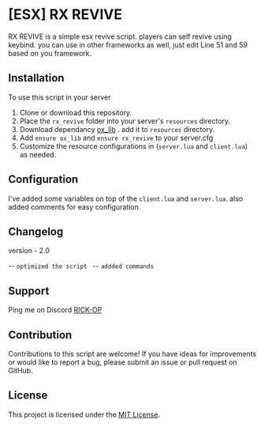 # [ESX] RX REVIVE 

RX REVIVE is a simple esx revive script. players can self revive using keybind. you can use in other frameworks as well, just edit Line 51 and 59 based on you framework. 

## Installation

To use this script in your server

1. Clone or download this repository.
2. Place the `rx_revive` folder into your server's `resources` directory.
3. Download dependancy [ox_lib](https://github.com/overextended/ox_lib) . add it to `resources` directory.
4. Add `ensure ox_lib` and `ensure rx_revive` to your server.cfg 
5. Customize the resource configurations in (`server.lua` and `client.lua`) as needed.

## Configuration

I've added some variables on top of the `client.lua` and `server.lua`. also added comments for easy configuration.

## Changelog

version - 2.0

-- `optimized the script `
-- `addded commands`

## Support

Ping me on Discord [RICK-OP](http://discordapp.com/users/878309835484053535)

## Contribution

Contributions to this script are welcome! If you have ideas for improvements or would like to report a bug, please submit an issue or pull request on GitHub.

## License

This project is licensed under the [MIT License](LICENSE).

